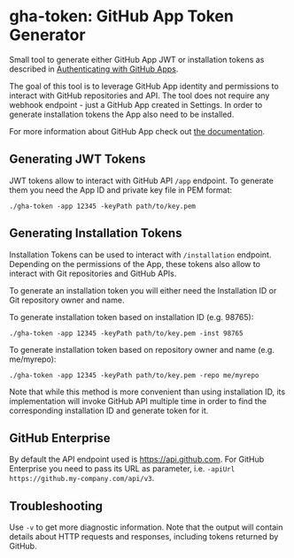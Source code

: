 # gha-token: GitHub App Token Generator

Small tool to generate either GitHub App JWT or installation tokens as described in
[Authenticating with GitHub Apps](https://developer.github.com/apps/building-github-apps/authenticating-with-github-apps/).

The goal of this tool is to leverage GitHub App identity and permissions to
interact with GitHub repositories and API. The tool does not require any
webhook endpoint - just a GitHub App created in Settings. In order to generate
installation tokens the App also need to be installed.

For more information about GitHub App check out [the documentation](https://developer.github.com/apps/about-apps/).

## Generating JWT Tokens

JWT tokens allow to interact with GitHub API `/app` endpoint. To generate them
you need the App ID and private key file in PEM format:

```
./gha-token -app 12345 -keyPath path/to/key.pem
```

## Generating Installation Tokens

Installation Tokens can be used to interact with `/installation` endpoint.
Depending on the permissions of the App, these tokens also allow to interact
with Git repositories and GitHub APIs.

To generate an installation token you will either need the Installation ID or
Git repository owner and name.

To generate installation token based on installation ID (e.g. 98765):

```
./gha-token -app 12345 -keyPath path/to/key.pem -inst 98765
```

To generate installation token based on repository owner and name (e.g. me/myrepo):

```
./gha-token -app 12345 -keyPath path/to/key.pem -repo me/myrepo
```

Note that while this method is more convenient than using installation ID, its
implementation will invoke GitHub API multiple time in order to find the
corresponding installation ID and generate token for it.

## GitHub Enterprise

By default the API endpoint used is https://api.github.com. For GitHub Enterprise
you need to pass its URL as parameter, i.e. `-apiUrl https://github.my-company.com/api/v3`.

## Troubleshooting

Use `-v` to get more diagnostic information. Note that the output will contain
details about HTTP requests and responses, including tokens returned by GitHub.
